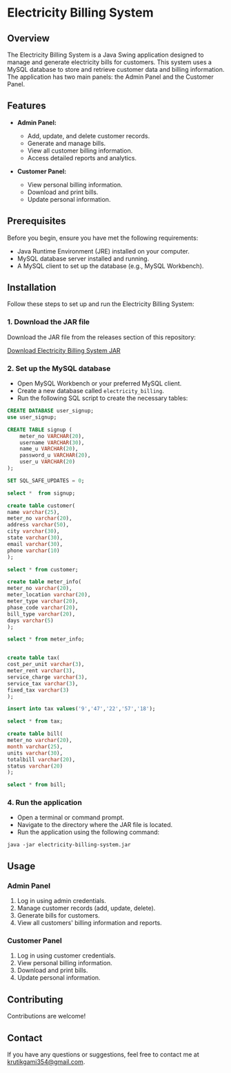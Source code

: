 # Electricity Billing System

## Overview

The Electricity Billing System is a Java Swing application designed to manage and generate electricity bills for customers. This system uses a MySQL database to store and retrieve customer data and billing information. The application has two main panels: the Admin Panel and the Customer Panel.

## Features

- **Admin Panel:**
    - Add, update, and delete customer records.
    - Generate and manage bills.
    - View all customer billing information.
    - Access detailed reports and analytics.

- **Customer Panel:**
    - View personal billing information.
    - Download and print bills.
    - Update personal information.

## Prerequisites

Before you begin, ensure you have met the following requirements:

- Java Runtime Environment (JRE) installed on your computer.
- MySQL database server installed and running.
- A MySQL client to set up the database (e.g., MySQL Workbench).

## Installation

Follow these steps to set up and run the Electricity Billing System:

### 1. Download the JAR file

Download the JAR file from the releases section of this repository:

[Download Electricity Billing System JAR](https://github.com/your-username/electricity-billing-system/releases)

### 2. Set up the MySQL database

- Open MySQL Workbench or your preferred MySQL client.
- Create a new database called `electricity_billing`.
- Run the following SQL script to create the necessary tables:

```sql
CREATE DATABASE user_signup;
use user_signup;

CREATE TABLE signup (
    meter_no VARCHAR(20),
    username VARCHAR(30),
    name_u VARCHAR(20),
    password_u VARCHAR(20),
    user_u VARCHAR(20)
);

SET SQL_SAFE_UPDATES = 0;

select *  from signup;

create table customer(
name varchar(25),
meter_no varchar(20),
address varchar(50),
city varchar(30),
state varchar(30),
email varchar(30),
phone varchar(10)
);

select * from customer;

create table meter_info(
meter_no varchar(20),
meter_location varchar(20),
meter_type varchar(20),
phase_code varchar(20),
bill_type varchar(20),
days varchar(5)
);

select * from meter_info;


create table tax(
cost_per_unit varchar(3),
meter_rent varchar(3),
service_charge varchar(3),
service_tax varchar(3),
fixed_tax varchar(3)
);

insert into tax values('9','47','22','57','18');

select * from tax;

create table bill(
meter_no varchar(20),
month varchar(25),
units varchar(30),
totalbill varchar(20),
status varchar(20)
);

select * from bill;
```
### 4. Run the application

- Open a terminal or command prompt.
- Navigate to the directory where the JAR file is located.
- Run the application using the following command:

```jar
java -jar electricity-billing-system.jar
```
## Usage
### Admin Panel
1. Log in using admin credentials.
2. Manage customer records (add, update, delete).
3. Generate bills for customers.
4. View all customers' billing information and reports.

### Customer Panel
1. Log in using customer credentials.
2. View personal billing information.
3. Download and print bills.
4. Update personal information.

## Contributing
Contributions are welcome! 

## Contact
If you have any questions or suggestions, feel free to contact me at krutikgami354@gmail.com.
